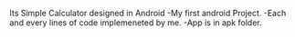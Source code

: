 Its Simple Calculator designed in Android 
-My first android Project.
-Each and every lines of code implemeneted by me.
-App is in apk folder.
 
